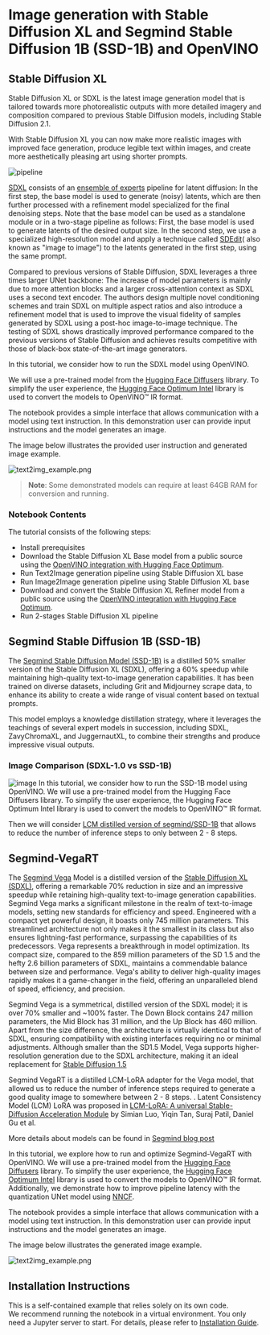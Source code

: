 # Image generation with Stable Diffusion XL and Segmind Stable Diffusion 1B (SSD-1B) and OpenVINO

## Stable Diffusion XL

Stable Diffusion XL or SDXL is the latest image generation model that is tailored towards more photorealistic outputs with more detailed imagery and composition compared to previous Stable Diffusion models, including Stable Diffusion 2.1.

With Stable Diffusion XL you can now make more realistic images with improved face generation, produce legible text within images, and create more aesthetically pleasing art using shorter prompts.

![pipeline](https://huggingface.co/stabilityai/stable-diffusion-xl-base-1.0/resolve/main/pipeline.png)

[SDXL](https://arxiv.org/abs/2307.01952) consists of an [ensemble of experts](https://arxiv.org/abs/2211.01324) pipeline for latent diffusion: In the first step, the base model is used to generate (noisy) latents, which are then further processed with a refinement model specialized for the final denoising steps. Note that the base model can be used as a standalone module or in a two-stage pipeline as follows: First, the base model is used to generate latents of the desired output size. In the second step, we use a specialized high-resolution model and apply a technique called [SDEdit](https://arxiv.org/abs/2108.01073)( also known as "image to image") to the latents generated in the first step, using the same prompt. 

Compared to previous versions of Stable Diffusion, SDXL leverages a three times larger UNet backbone: The increase of model parameters is mainly due to more attention blocks and a larger cross-attention context as SDXL uses a second text encoder. The authors design multiple novel conditioning schemes and train SDXL on multiple aspect ratios and also introduce a refinement model that is used to improve the visual fidelity of samples generated by SDXL using a post-hoc image-to-image technique. The testing of SDXL shows drastically improved performance compared to the previous versions of Stable Diffusion and achieves results competitive with those of black-box state-of-the-art image generators.

In this tutorial, we consider how to run the SDXL model using OpenVINO.

We will use a pre-trained model from the [Hugging Face Diffusers](https://huggingface.co/docs/diffusers/index) library. To simplify the user experience, the [Hugging Face Optimum Intel](https://huggingface.co/docs/optimum/intel/index) library is used to convert the models to OpenVINO™ IR format.

The notebook provides a simple interface that allows communication with a model using text instruction. In this demonstration user can provide input instructions and the model generates an image.

The image below illustrates the provided user instruction and generated image example.

![text2img_example.png](https://user-images.githubusercontent.com/29454499/258652206-2673ab36-0da3-45e3-bb9e-8b5fe0ef7e41.png)

>**Note**: Some demonstrated models can require at least 64GB RAM for conversion and running.

### Notebook Contents

The tutorial consists of the following steps:

- Install prerequisites
- Download the Stable Diffusion XL Base model from a public source using the [OpenVINO integration with Hugging Face Optimum](https://huggingface.co/blog/openvino).
- Run Text2Image generation pipeline using Stable Diffusion XL base
- Run Image2Image generation pipeline using Stable Diffusion XL base
- Download and convert the Stable Diffusion XL Refiner model from a public source using the [OpenVINO integration with Hugging Face Optimum](https://huggingface.co/blog/openvino).
- Run 2-stages Stable Diffusion XL pipeline


## Segmind Stable Diffusion 1B (SSD-1B)

The [Segmind Stable Diffusion Model (SSD-1B)](https://github.com/segmind/SSD-1B?ref=blog.segmind.com) is a distilled 50% smaller version of the Stable Diffusion XL (SDXL), offering a 60% speedup while maintaining high-quality text-to-image generation capabilities. It has been trained on diverse datasets, including Grit and Midjourney scrape data, to enhance its ability to create a wide range of visual content based on textual prompts.

This model employs a knowledge distillation strategy, where it leverages the teachings of several expert models in succession, including SDXL, ZavyChromaXL, and JuggernautXL, to combine their strengths and produce impressive visual outputs.

### Image Comparison (SDXL-1.0 vs SSD-1B)
![image](https://user-images.githubusercontent.com/82945616/277419571-a5583e8a-6a05-4680-a540-f80502feed0b.png)
In this tutorial, we consider how to run the SSD-1B model using OpenVINO.
We will use a pre-trained model from the Hugging Face Diffusers library. To simplify the user experience, the Hugging Face Optimum Intel library is used to convert the models to OpenVINO™ IR format.

Then we will consider [LCM distilled version of segmind/SSD-1B](https://huggingface.co/latent-consistency/lcm-ssd-1b) that allows to reduce the number of inference steps to only between 2 - 8 steps.


## Segmind-VegaRT

The [Segmind Vega](https://huggingface.co/segmind/Segmind-Vega) Model is a distilled version of the [Stable Diffusion XL (SDXL)](https://huggingface.co/stabilityai/stable-diffusion-xl-base-1.0), offering a remarkable 70% reduction in size and an impressive speedup while retaining high-quality text-to-image generation capabilities. Segmind Vega marks a significant milestone in the realm of text-to-image models, setting new standards for efficiency and speed. Engineered with a compact yet powerful design, it boasts only 745 million parameters. This streamlined architecture not only makes it the smallest in its class but also ensures lightning-fast performance, surpassing the capabilities of its predecessors. Vega represents a breakthrough in model optimization. Its compact size, compared to the 859 million parameters of the SD 1.5 and the hefty 2.6 billion parameters of SDXL, maintains a commendable balance between size and performance. Vega's ability to deliver high-quality images rapidly makes it a game-changer in the field, offering an unparalleled blend of speed, efficiency, and precision.

Segmind Vega is a symmetrical, distilled version of the SDXL model; it is over 70% smaller and ~100% faster. The Down Block contains 247 million parameters, the Mid Block has 31 million, and the Up Block has 460 million. Apart from the size difference, the architecture is virtually identical to that of SDXL, ensuring compatibility with existing interfaces requiring no or minimal adjustments. Although smaller than the SD1.5 Model, Vega supports higher-resolution generation due to the SDXL architecture, making it an ideal replacement for [Stable Diffusion 1.5](https://huggingface.co/runwayml/stable-diffusion-v1-5)

Segmind VegaRT is a distilled LCM-LoRA adapter for the Vega model, that allowed us to reduce the number of inference steps required to generate a good quality image to somewhere between 2 - 8 steps. . Latent Consistency Model (LCM) LoRA was proposed in [LCM-LoRA: A universal Stable-Diffusion Acceleration Module](https://arxiv.org/abs/2311.05556) by Simian Luo, Yiqin Tan, Suraj Patil, Daniel Gu et al.

More details about models can be found in [Segmind blog post](https://blog.segmind.com/segmind-vega/)

In this tutorial, we explore how to run and optimize Segmind-VegaRT with OpenVINO. We will use a pre-trained model from the [Hugging Face Diffusers](https://huggingface.co/docs/diffusers/index) library. To simplify the user experience, the [Hugging Face Optimum Intel](https://huggingface.co/docs/optimum/intel/index) library is used to convert the models to OpenVINO™ IR format. Additionally, we demonstrate how to improve pipeline latency with the quantization UNet model using [NNCF](https://github.com/openvinotoolkit/nncf).

The notebook provides a simple interface that allows communication with a model using text instruction. In this demonstration user can provide input instructions and the model generates an image.

The image below illustrates the generated image example.

![text2img_example.png](https://github.com/openvinotoolkit/openvino_notebooks/assets/29454499/66bfe823-01c8-4749-a8aa-419a1d78a070)

## Installation Instructions

This is a self-contained example that relies solely on its own code.</br>
We recommend  running the notebook in a virtual environment. You only need a Jupyter server to start.
For details, please refer to [Installation Guide](../../README.md).